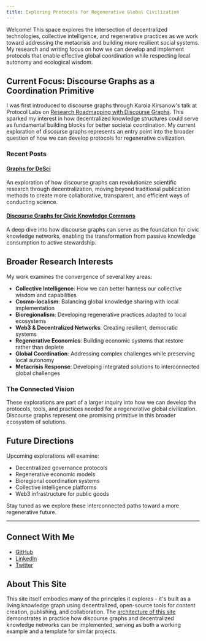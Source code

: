 ```yaml
---
title: Exploring Protocols for Regenerative Global Civilization
---
```


Welcome! This space explores the intersection of decentralized technologies, collective intelligence, and regenerative practices as we work toward addressing the metacrisis and building more resilient social systems. My research and writing focus on how we can develop and implement protocols that enable effective global coordination while respecting local autonomy and ecological wisdom.

## Current Focus: Discourse Graphs as a Coordination Primitive

I was first introduced to discourse graphs through Karola Kirsanow's talk at Protocol Labs on [Research Roadmapping with Discourse Graphs](https://www.youtube.com/watch?v=P0KUt2yrUkw). This sparked my interest in how decentralized knowledge structures could serve as fundamental building blocks for better societal coordination. My current exploration of discourse graphs represents an entry point into the broader question of how we can develop protocols for regenerative civilization.

### Recent Posts

#### [Graphs for DeSci](GraphsForDeSci.md)
An exploration of how discourse graphs can revolutionize scientific research through decentralization, moving beyond traditional publication methods to create more collaborative, transparent, and efficient ways of conducting science.

#### [Discourse Graphs for Civic Knowledge Commons](DiscourseGraphs.md)
A deep dive into how discourse graphs can serve as the foundation for civic knowledge networks, enabling the transformation from passive knowledge consumption to active stewardship.

## Broader Research Interests

My work examines the convergence of several key areas:

- **Collective Intelligence**: How we can better harness our collective wisdom and capabilities
- **Cosmo-localism**: Balancing global knowledge sharing with local implementation
- **Bioregionalism**: Developing regenerative practices adapted to local ecosystems
- **Web3 & Decentralized Networks**: Creating resilient, democratic systems
- **Regenerative Economics**: Building economic systems that restore rather than deplete
- **Global Coordination**: Addressing complex challenges while preserving local autonomy
- **Metacrisis Response**: Developing integrated solutions to interconnected global challenges

### The Connected Vision

These explorations are part of a larger inquiry into how we can develop the protocols, tools, and practices needed for a regenerative global civilization. Discourse graphs represent one promising primitive in this broader ecosystem of solutions.

## Future Directions

Upcoming explorations will examine:
- Decentralized governance protocols
- Regenerative economic models
- Bioregional coordination systems
- Collective intelligence platforms
- Web3 infrastructure for public goods

Stay tuned as we explore these interconnected paths toward a more regenerative future.

---
## Connect With Me
- [GitHub](https://github.com/DarrenZal)
- [LinkedIn](https://www.linkedin.com/in/zaldarren/)
- [Twitter](https://twitter.com/zaldarren)

## About This Site

This site itself embodies many of the principles it explores - it's built as a living knowledge graph using decentralized, open-source tools for content creation, publishing, and collaboration. The [architecture of this site](siteDesign.md) demonstrates in practice how discourse graphs and decentralized knowledge networks can be implemented, serving as both a working example and a template for similar projects.